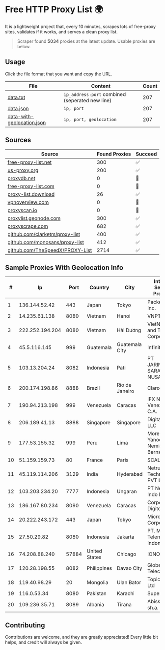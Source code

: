 
# Free HTTP Proxy List 🌍

It is a lightweight project that, every 10 minutes, scrapes lots of free-proxy sites, validates if it works, and serves a clean proxy list.


> Scraper found **5034** proxies at the latest update. Usable proxies are below.

## Usage

Click the file format that you want and copy the URL.


|File|Content|Count|
|----|-------|-----|
|[data.txt](https://raw.githubusercontent.com/themiralay/Proxy-List-World/master/data.txt)|`ip_address:port` combined (seperated new line)|207|
|[data.json](https://raw.githubusercontent.com/themiralay/Proxy-List-World/master/data.json)|`ip, port`|207|
|[data-with-geolocation.json](https://raw.githubusercontent.com/themiralay/Proxy-List-World/master/data-with-geolocation.json)|`ip, port, geolocation`|207|

## Sources

|Source|Found Proxies|Succeed|
|------|-------------|-------|
|[free-proxy-list.net](https://free-proxy-list.net)|300|✅|
|[us-proxy.org](https://www.us-proxy.org)|200|✅|
|[proxydb.net](http://proxydb.net)|0|🚫|
|[free-proxy-list.com](https://free-proxy-list.com/?page=&port=&type%5B%5D=http&type%5B%5D=https&up_time=0&search=Search)|0|🚫|
|[proxy-list.download](https://www.proxy-list.download/HTTP)|26|✅|
|[vpnoverview.com](https://vpnoverview.com/privacy/anonymous-browsing/free-proxy-servers)|0|🚫|
|[proxyscan.io](https://www.proxyscan.io)|0|🚫|
|[proxylist.geonode.com](https://proxylist.geonode.com/api/proxy-list?limit=300&page=1&sort_by=lastChecked&sort_type=desc&protocols=http,https)|300|✅|
|[proxyscrape.com](https://api.proxyscrape.com/v2/?request=displayproxies&protocol=http&timeout=10000&country=all&ssl=all&anonymity=all)|682|✅|
|[github.com/clarketm/proxy-list](https://raw.githubusercontent.com/clarketm/proxy-list/master/proxy-list-raw.txt)|400|✅|
|[github.com/monosans/proxy-list](https://raw.githubusercontent.com/monosans/proxy-list/main/proxies/http.txt)|412|✅|
|[github.com/TheSpeedX/PROXY-List](https://raw.githubusercontent.com/TheSpeedX/PROXY-List/master/http.txt)|2714|✅|


## Sample Proxies With Geolocation Info

|#|Ip|Port|Country|City|Internet Service Provider|
|-|--|----|-------|----|-------------------------|
|1|136.144.52.42|443|Japan|Tokyo|Packet Host, Inc.|
|2|14.235.61.138|8080|Vietnam|Hanoi|VNPT|
|3|222.252.194.204|8080|Vietnam|Hải Dương|VietNam Post and Telecom Corporation|
|4|45.5.116.145|999|Guatemala|Guatemala City|Infinitum S.A.|
|5|103.13.204.24|8082|Indonesia|Pati|PT JARINGANKU SARANA NUSANTARA|
|6|200.174.198.86|8888|Brazil|Rio de Janeiro|Claro S.A|
|7|190.94.213.198|999|Venezuela|Caracas|IFX Networks Venezuela C.A.|
|8|206.189.41.13|8888|Singapore|Singapore|DigitalOcean, LLC|
|9|177.53.155.32|999|Peru|Lima|Moreno Yanoc Nemias Bernardo|
|10|51.159.159.73|80|France|Paris|SCALEWAY|
|11|45.119.114.206|3129|India|Hyderabad|Netrun Technologies PVT LTD|
|12|103.203.234.20|7777|Indonesia|Ungaran|PT Nesta Indo Media|
|13|186.167.80.234|8090|Venezuela|Caracas|Corporacion Digitel C.A|
|14|20.222.243.172|443|Japan|Tokyo|Microsoft Corporation|
|15|27.50.29.82|8080|Indonesia|Jakarta|PT. Mora Telematika Indonesia|
|16|74.208.88.240|57884|United States|Chicago|IONOS SE|
|17|120.28.198.55|8082|Philippines|Davao City|Globe Telecom|
|18|119.40.98.29|20|Mongolia|Ulan Bator|Topica Co., Ltd|
|19|116.0.53.34|8080|Pakistan|Karachi|Supernet|
|20|109.236.35.71|8089|Albania|Tirana|Abissnet sh.a.|



## Contributing

Contributions are welcome, and they are greatly appreciated! Every
little bit helps, and credit will always be given.

